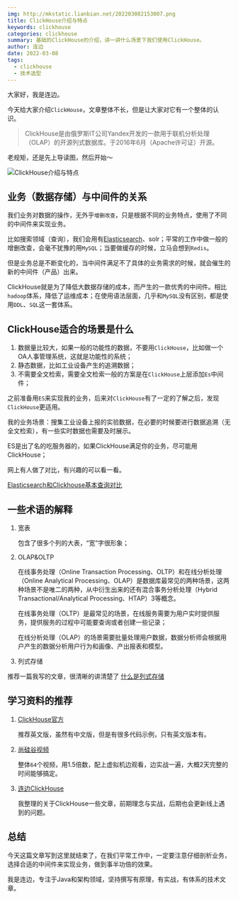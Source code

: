 ```yaml
---
img: http://mkstatic.lianbian.net/202203082153007.png
title: ClickHouse介绍与特点
keywords: clickhouse
categories: clickhouse
summary: 基础的ClickHouse的介绍，讲一讲什么场景下我们使用ClickHouse。
author: 连边
date: 2022-03-08
tags:
  - clickhouse
  - 技术选型
---
```


大家好，我是连边。



今天给大家介绍`ClickHouse`，文章整体不长，但是让大家对它有一个整体的认识。

>  ClickHouse是由俄罗斯IT公司Yandex开发的一款用于联机分析处理（OLAP）的开源列式数据库。于2016年6月（Apache许可证）开源。



老规矩，还是先上导读图，然后开始～

![ClickHouse介绍与特点](http://mkstatic.lianbian.net/202203082153007.png)



## 业务（数据存储）与中间件的关系

我们业务对数据的操作，无外乎`增删改查`，只是根据不同的业务特点，使用了不同的中间件来实现业务。

比如搜索领域（查询），我们会用有[Elasticsearch](https://www.elastic.co/)、solr；平常的工作中做一般的增删改查，会毫不犹豫的用`MySQL`；当要做缓存的时候，立马会想到`Redis`。

但是业务总是不断变化的，当中间件满足不了具体的业务需求的时候，就会催生的新的中间件（产品）出来。

ClickHouse就是为了降低大数据存储的成本，而产生的一款优秀的中间件。相比`hadoop`体系，降低了运维成本；在使用语法层面，几乎和`MySQL`没有区别，都是使用`DDL`、`SQL`这一套体系。



## ClickHouse适合的场景是什么

1. 数据量比较大，如果一般的功能性的数据，不要用`ClickHouse`，比如做一个OA人事管理系统，这就是功能性的系统；
2. 静态数据，比如工业设备产生的追溯数据；
3. 不需要全文检索，需要全文检索一般的方案是在`ClickHouse`上层添加`Es`中间件；

之前准备用`ES`来实现我的业务，后来对`ClickHouse`有了一定的了解之后，发现`ClickHouse`更适用。

我的业务场景：搜集工业设备上报的实验数据，在必要的时候要进行数据追溯（无全文检索），有一些实时数据也需要及时展示。

ES是出了名的吃服务器的，如果ClickHouse满足你的业务，尽可能用ClickHouse；

网上有人做了对比，有兴趣的可以看一看。

[Elasticsearch和Clickhouse基本查询对比](https://zhuanlan.zhihu.com/p/353296392)



## 一些术语的解释

1. 宽表

   包含了很多个列的大表，“宽”字很形象；

2. OLAP&OLTP

   在线事务处理（Online Transaction Processing、OLTP）和在线分析处理（Online Analytical Processing、OLAP）是数据库最常见的两种场景，这两种场景不是唯二的两种，从中衍生出来的还有混合事务分析处理（Hybrid Transactional/Analytical Processing、HTAP）3等概念。

   在线事务处理（OLTP）是最常见的场景，在线服务需要为用户实时提供服务，提供服务的过程中可能要查询或者创建一些记录；

   在线分析处理（OLAP）的场景需要批量处理用户数据，数据分析师会根据用户产生的数据分析用户行为和画像、产出报表和模型。

3. 列式存储

推荐一篇我写的文章，很清晰的讲清楚了 [什么是列式存储](https://mp.weixin.qq.com/s/AHuzT_k2XhF5HVEACOl1-w)



## 学习资料的推荐

1. [ClickHouse官方](https://clickhouse.com/docs/en/) 

   推荐英文版，虽然有中文版，但是有很多代码示例，只有英文版本有。

2. [尚硅谷视频](https://www.bilibili.com/video/BV1Yh411z7os?p=1)

   整体`64`个视频，用1.5倍数，配上虚拟机边观看，边实战一遍，大概2天完整的时间能够搞定。

3. [连边ClickHouse](https://www.lianbian.net/categories/clickhouse/)

   我整理的关于ClickHouse一些文章，前期理念与实战，后期也会更新线上遇到的问题。



## 总结

今天这篇文章写到这里就结束了，在我们平常工作中，一定要注意仔细剖析业务，选择合适的中间件来实现业务，做到事半功倍的效果。

我是连边，专注于Java和架构领域，坚持撰写有原理，有实战，有体系的技术文章。